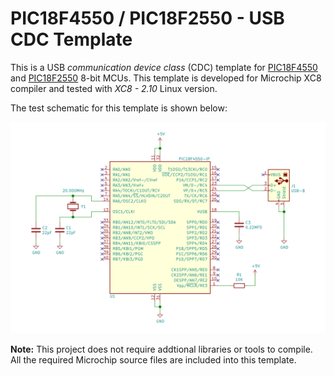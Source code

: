 # PIC18F4550 / PIC18F2550 - USB CDC Template

This is a USB *communication device class* (CDC) template for [PIC18F4550](https://www.microchip.com/wwwproducts/en/PIC18F4550) and [PIC18F2550](https://www.microchip.com/wwwproducts/en/PIC18F2550) 8-bit MCUs. This template is developed for Microchip XC8 compiler and tested with *XC8 - 2.10* Linux version.

The test schematic for this template is shown below:

![USB Schematic](https://raw.githubusercontent.com/dilshan/pic18f4550-usb-cdc/master/pic18f4550-usb-schematic.svg?sanitize=true)

**Note:** This project does not require addtional libraries or tools to compile. All the required Microchip source files are included into this template.
